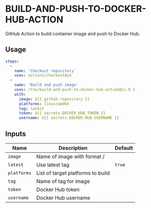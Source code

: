 # BUILD-AND-PUSH-TO-DOCKER-HUB-ACTION

GitHub Action to build container image and push to Docker Hub.

## Usage

``` yaml
steps:
  -
    name: 'Checkout repository'
    uses: actions/checkout@v4
  -
    name: 'Build and push image'
    uses: rtvu/build-and-push-to-docker-hub-action@v1.0.1
    with:
      image: ${{ github.repository }}
      platforms: linux/amd64
      tag: latest
      token: ${{ secrets.DOCKER_HUB_TOKEN }}
      username: ${{ secrets.DOCKER_HUB_USERNAME }}
```

## Inputs

| Name        | Description                               | Default |
| ----------- | ----------------------------------------- | ------- |
| `image`     | Name of image with format <OWNER>/<IMAGE> |         |
| `latest`    | Use latest tag                            | `true`  |
| `platforms` | List of target platforms to build         |         |
| `tag`       | Name of tag for image                     |         |
| `token`     | Docker Hub token                          |         |
| `username`  | Docker Hub username                       |         |
